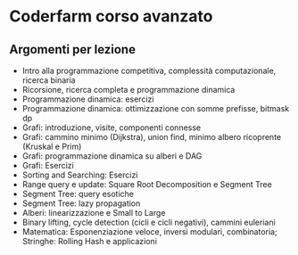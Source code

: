 # Coderfarm corso avanzato

## Argomenti per lezione

* Intro alla programmazione competitiva, complessità computazionale, ricerca binaria
* Ricorsione, ricerca completa e programmazione dinamica
* Programmazione dinamica: esercizi
* Programmazione dinamica: ottimizzazione con somme prefisse, bitmask dp
* Grafi: introduzione, visite, componenti connesse
* Grafi: cammino minimo (Dijkstra), union find, minimo albero ricoprente (Kruskal e Prim)
* Grafi: programmazione dinamica su alberi e DAG
* Grafi: Esercizi
* Sorting and Searching: Esercizi
* Range query e update: Square Root Decomposition e Segment Tree
* Segment Tree: query esotiche
* Segment Tree: lazy propagation
* Alberi: linearizzazione e Small to Large
* Binary lifting, cycle detection (cicli e cicli negativi), cammini euleriani
* Matematica: Esponenziazione veloce, inversi modulari, combinatoria; Stringhe: Rolling Hash e applicazioni
